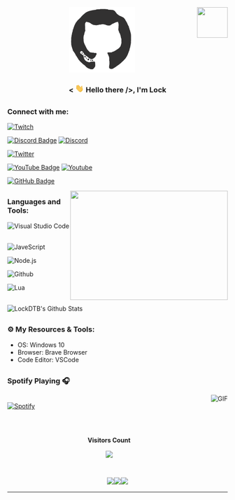 <img align="right" height="70" width="70" alt="" src="https://cdn.discordapp.com/attachments/819865029670862860/864051629510492160/Tyler_emoji.png" />

<div align="center">
<img src="./octo2.gif" alt="GitHub Logo" width="150" height="150" />

<h3 align="center">< <img src="./hi.gif" width="20"> Hello there />, I'm Lock</h3>
</div>

##

### Connect with me:

[![Twitch](https://img.shields.io/twitch/status/LockDTB?style=social)](https://img.shields.io/twitch/status/LockDTB?style=social)

[![Discord Badge](https://img.shields.io/badge/-Discord-0e76a8?style=flat-square&logo=Discord&logoColor=white)](https://discord.gg/GPfCw4T8Z7)
[![Discord](https://img.shields.io/discord/729297852852862977?logo=discord)](https://discord.gg/GPfCw4T8Z7)

[![Twitter](https://img.shields.io/twitter/follow/LockDTB?style=social&logo=twitter)](https://twitter.com/LockDTB)

[![YouTube Badge](https://img.shields.io/badge/-YouTube-e02828?style=flat-square&logo=YouTube&logoColor=white)](https://www.youtube.com/channel/UC1ce0f6-IxvaiwwsmaBE0Bw)
[![Youtube](https://img.shields.io/youtube/channel/subscribers/UC1ce0f6-IxvaiwwsmaBE0Bw?style=social)](https://www.youtube.com/channel/UC1ce0f6-IxvaiwwsmaBE0Bw)

[![GitHub Badge](https://img.shields.io/badge/-GitHub-ffffff?style=flat-square&logo=Github&logoColor=black)](https://github.com/LockDTB)


<img align="right" height="250" width="360" alt="" src="https://raw.githubusercontent.com/abhisheknaiidu/abhisheknaiidu/master/code.gif" />

##

### Languages and Tools:

![Visual Studio Code](https://img.shields.io/badge/VisualStudioCode-0078d7.svg?style=for-the-badge&logo=visual-studio-code&logoColor=white)&nbsp;

![JaveScript](https://img.shields.io/badge/javascript-%23323330.svg?style=for-the-badge&logo=javascript&logoColor=%23F7DF1E)&nbsp;

![Node.js](https://camo.githubusercontent.com/cc96d7d28a6ca21ddbb1f2521d751d375230ed840271e6a4c8694cf87cc60c14/68747470733a2f2f696d672e736869656c64732e696f2f62616467652f6e6f64652e6a732532302d2532333433383533442e7376673f267374796c653d666f722d7468652d6261646765266c6f676f3d6e6f64652e6a73266c6f676f436f6c6f723d7768697465)&nbsp;

![Github](https://camo.githubusercontent.com/6aea43d076c7bf00489f1b347caa33fe5c4d84a8af2983804f8702632f2669ec/68747470733a2f2f696d672e736869656c64732e696f2f62616467652f6769746875622532302d2532333132313031312e7376673f267374796c653d666f722d7468652d6261646765266c6f676f3d676974687562266c6f676f436f6c6f723d7768697465)&nbsp;

![Lua](https://img.shields.io/badge/lua-%232C2D72.svg?style=for-the-badge&logo=lua&logoColor=white)&nbsp;

##

<img align="center" alt="LockDTB's Github Stats" src="https://github-readme-stats-git-master-lockdtb.vercel.app//api?username=LockDTB&show_icons=true&hide_border=true" />

##

### ⚙️ My Resources & Tools:

- OS: Windows 10
- Browser: Brave Browser
- Code Editor: VSCode

##

### Spotify Playing 🎧

<img align="right" alt="GIF" height="170px" src="https://media.giphy.com/media/J5B1Y8QZnzXXbLQIBu/giphy.gif" />

&nbsp; <br> [![Spotify](https://novatorem-two-dun.vercel.app/api/spotify)](https://github.com/LockDTB)

##

<!-- START NEW SECTION -->
<div align="center">
<br><p align="centre"><b>Visitors Count</b></p>  
<p align="center"><img align="center" src="https://profile-counter.glitch.me/%7BLockDTB%7D/count.svg" /></p> 
<br></div>

<p align="center">
<img align="" height='120px' src="https://github.com/aryashah2k/aryashah2k/blob/main/assets/Geometric%20White.gif" /><img align="" height='120px' src="https://raw.githubusercontent.com/rodrigograca31/rodrigograca31/master/matrix.svg" /><img align="" height='120px' src="https://github.com/aryashah2k/aryashah2k/blob/main/assets/Geometric%20White.gif" />
</p>
<hr>

